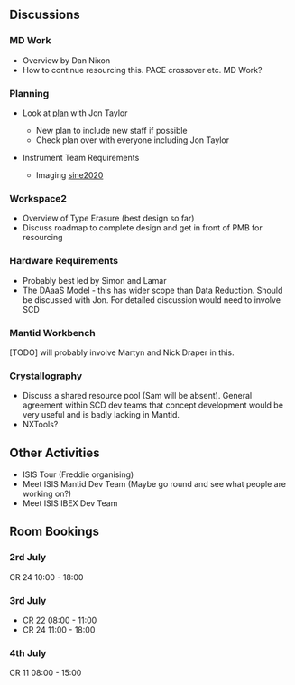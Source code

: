 ## Discussions

### MD Work
* Overview by Dan Nixon 
* How to continue resourcing this. PACE crossover etc. MD Work? 

### Planning
* Look at [plan](https://docs.google.com/spreadsheets/d/16z5WiGysXqssw5GFhP05LpfEnmoU-sBeT-HiZSGOzAA/edit#gid=669025093) with Jon Taylor
  * New plan to include new staff if possible
  * Check plan over with everyone including Jon Taylor

* Instrument Team Requirements
  * Imaging [sine2020](https://github.com/DMSC-Instrument-Data/documents/blob/8f3abf8cbc951a23e1d3eeeec0285c039cded9ed/meeting_notes/June_2018_Italy/imaging_questions.md)
  
### Workspace2
* Overview of Type Erasure (best design so far)
* Discuss roadmap to complete design and get in front of PMB for resourcing

### Hardware Requirements 
* Probably best led by Simon and Lamar
* The DAaaS Model - this has wider scope than Data Reduction. Should be discussed with Jon. For detailed discussion would need to involve SCD

### Mantid Workbench
[TODO] will probably involve Martyn and Nick Draper in this.

### Crystallography
* Discuss a shared resource pool (Sam will be absent). General agreement within SCD dev teams that concept development would be very useful and is badly lacking in Mantid.
* NXTools?

## Other Activities 

* ISIS Tour (Freddie organising)
* Meet ISIS Mantid Dev Team (Maybe go round and see what people are working on?)
* Meet ISIS IBEX Dev Team

## Room Bookings

### 2rd July
CR 24 10:00 - 18:00

### 3rd July

* CR 22 08:00 - 11:00
* CR 24 11:00 - 18:00

### 4th July
CR 11 08:00 - 15:00



